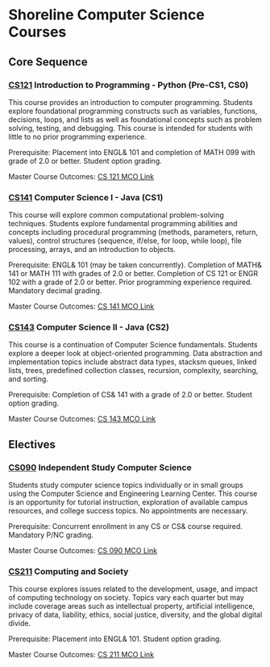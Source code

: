 # Shoreline Computer Science Courses

## Core Sequence

### [CS121](121/) Introduction to Programming - Python (Pre-CS1, CS0)
This course provides an introduction to computer programming. Students explore foundational programming constructs such as variables, functions, decisions, loops, and lists as well as foundational concepts such as problem solving, testing, and debugging. This course is intended for students with little to no prior programming experience. 

Prerequisite: Placement into ENGL& 101 and completion of MATH 099 with grade of 2.0 or better. Student option grading.

Master Course Outcomes: [CS 121 MCO Link](https://app.shoreline.edu/CourseProgramDesignSystem/public/MCO_PrintMCO.aspx?id=14738)

### [CS141](141/) Computer Science I - Java (CS1)
This course will explore common computational problem-solving techniques. Students explore fundamental programming abilities and concepts including procedural programming (methods, parameters, return, values), control structures (sequence, if/else, for loop, while loop), file processing, arrays, and an introduction to objects. 

Prerequisite: ENGL& 101 (may be taken concurrently). Completion of MATH& 141 or MATH 111 with grades of 2.0 or better. Completion of CS 121 or ENGR 102 with a grade of 2.0 or better. Prior programming experience required. Mandatory decimal grading.

Master Course Outcomes: [CS 141 MCO Link](https://app.shoreline.edu/CourseProgramDesignSystem/public/MCO_PrintMCO.aspx?id=14741)

### [CS143](143/) Computer Science II - Java (CS2)
This course is a continuation of Computer Science fundamentals. Students explore a deeper look at object-oriented programming. Data abstraction and implementation topics include abstract data types, stacksm queues, linked lists, trees, predefined collection classes, recursion, complexity, searching, and sorting. 

Prerequisite: Completion of CS& 141 with a grade of 2.0 or better. Student option grading.

Master Course Outcomes: [CS 143 MCO Link](https://app.shoreline.edu/CourseProgramDesignSystem/public/MCO_PrintMCO.aspx?id=15134)

## Electives

### [CS090](090/) Independent Study Computer Science
Students study computer science topics individually or in small groups using the Computer Science and Engineering Learning Center. This course is an opportunity for tutorial instruction, exploration of available campus resources, and college success topics. No appointments are necessary. 

Prerequisite: Concurrent enrollment in any CS or CS& course required. Mandatory P/NC grading.

Master Course Outcomes: [CS 090 MCO Link](https://app.shoreline.edu/CourseProgramDesignSystem/public/MCO_PrintMCO.aspx?id=15093)

### [CS211](211/) Computing and Society
This course explores issues related to the development, usage, and impact of computing technology on society. Topics vary each quarter but may include coverage areas such as intellectual property, artificial intelligence, privacy of data, liability, ethics, social justice, diversity, and the global digital divide. 

Prerequisite: Placement into ENGL& 101. Student option grading.

Master Course Outcomes: [CS 211 MCO Link](https://app.shoreline.edu/CourseProgramDesignSystem/public/MCO_PrintMCO.aspx?id=15119)
